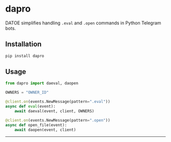 # dapro
DATOE simplifies handling `.eval` and `.open` commands in Python Telegram bots.

## Installation
```bash
pip install dapro
```
## Usage
```bot.py
from dapro import daeval, daopen

OWNERS = "OWNER_ID"

@client.on(events.NewMessage(pattern=".eval"))
async def eval(event):
    await daeval(event, client, OWNERS)

@client.on(events.NewMessage(pattern=".open"))
async def open_file(event):
    await daopen(event, client)
```
---
